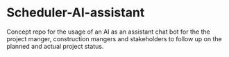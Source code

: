 # Scheduler-AI-assistant
Concept repo for the usage of an AI as an assistant chat bot for the the project manger, construction mangers and stakeholders to follow up on the planned and actual project status.
